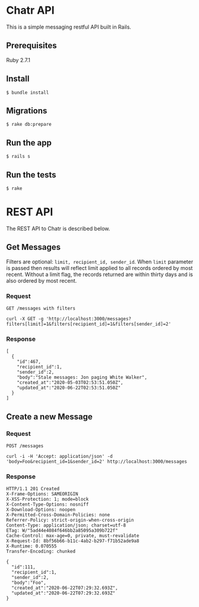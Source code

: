 # Chatr API

This is a simple messaging restful API built in Rails. 

## Prerequisites

Ruby 2.7.1

## Install

    $ bundle install

## Migrations

    $ rake db:prepare

## Run the app

    $ rails s

## Run the tests

    $ rake

# REST API

The REST API to Chatr is described below.

## Get Messages

  Filters are optional: `limit, recipient_id, sender_id`. When `limit` parameter is passed then results will reflect limit applied to all records ordered by most recent. Without a limit flag, the records returned are within thirty days and is also ordered by most recent.

### Request

`GET /messages with filters`

    curl -X GET -g 'http://localhost:3000/messages?filters[limit]=1&filters[recipient_id]=1&filters[sender_id]=2'

### Response

    [
      { 
        "id":467,
        "recipient_id":1,
        "sender_id":2,
        "body":"Stale messages: Jon paging White Walker",
        "created_at":"2020-05-03T02:53:51.050Z",
        "updated_at":"2020-06-22T02:53:51.050Z"
      }
    ]

## Create a new Message

### Request

`POST /messages`

    curl -i -H 'Accept: application/json' -d 'body=Foo&recipient_id=1&sender_id=2' http://localhost:3000/messages

### Response

    HTTP/1.1 201 Created
    X-Frame-Options: SAMEORIGIN
    X-XSS-Protection: 1; mode=block
    X-Content-Type-Options: nosniff
    X-Download-Options: noopen
    X-Permitted-Cross-Domain-Policies: none
    Referrer-Policy: strict-origin-when-cross-origin
    Content-Type: application/json; charset=utf-8
    ETag: W/"5ad44e4084f646bb2a85095a309b722f"
    Cache-Control: max-age=0, private, must-revalidate
    X-Request-Id: 8bf56b66-b11c-4ab2-b297-f71b52ade9a8
    X-Runtime: 0.070555
    Transfer-Encoding: chunked

    { 
      "id":111,
      "recipient_id":1,
      "sender_id":2,
      "body":"Foo",
      "created_at":"2020-06-22T07:29:32.693Z",
      "updated_at":"2020-06-22T07:29:32.693Z"
    }
